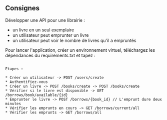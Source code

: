 ## Consignes

Développer une API pour une librairie : 
- un livre en un seul exemplaire
- un utilisateur peut emprunter un livre
- un utilisateur peut voir le nombre de livres qu'il a empruntés

Pour lancer l'application, créer un environnement virtuel, téléchargez les dépendances du requirements.txt et tapez :<br/>
```uvicorn main:app --reload

Etapes : 

* Créer un utilisateur -> POST /users/create
* Authentifiez-vous
* Créer un livre -> POST /books/create -> POST /books/create
* Vérifier si le livre est disponible -> GET /borrows/book/available/{id}
* Emprunter le livre -> POST /borrows/{book_id} // L'emprunt dure deux minutes
* Vérifier les emprunts en cours -> GET /borrows/current/all
* Vérifier les emprunts -> GET /borrows/all